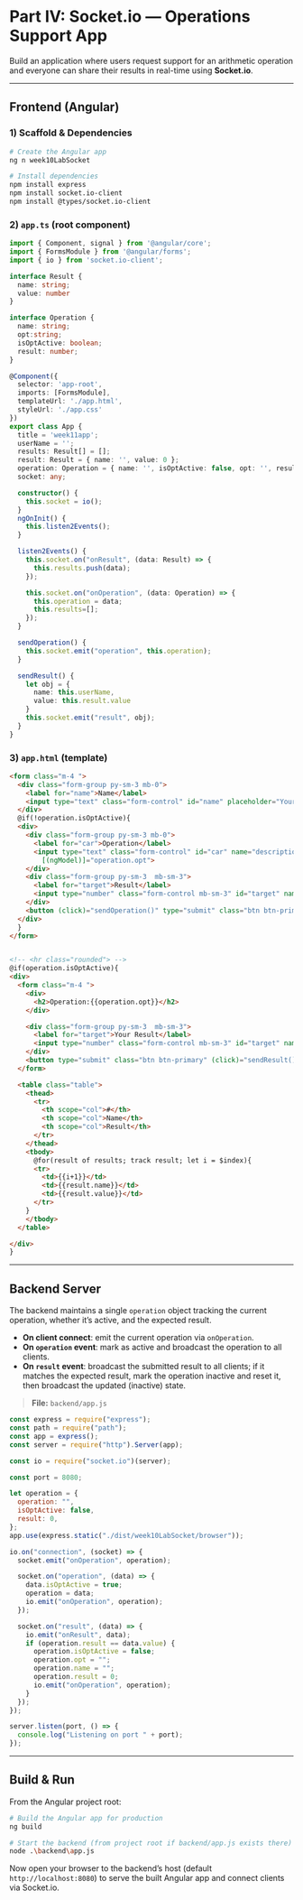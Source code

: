 # Part IV: Socket.io — Operations Support App

Build an application where users request support for an arithmetic operation and everyone can share their results in real-time using **Socket.io**.

---

## Frontend (Angular)

### 1) Scaffold & Dependencies

```bash
# Create the Angular app
ng n week10LabSocket

# Install dependencies
npm install express
npm install socket.io-client
npm install @types/socket.io-client
```

### 2) `app.ts` (root component)

```ts
import { Component, signal } from '@angular/core';
import { FormsModule } from '@angular/forms';
import { io } from 'socket.io-client';

interface Result {
  name: string;
  value: number
}

interface Operation {
  name: string;
  opt:string;
  isOptActive: boolean;
  result: number;
}

@Component({
  selector: 'app-root',
  imports: [FormsModule],
  templateUrl: './app.html',
  styleUrl: './app.css'
})
export class App {
  title = 'week11app';
  userName = '';
  results: Result[] = [];
  result: Result = { name: '', value: 0 };
  operation: Operation = { name: '', isOptActive: false, opt: '', result: 0 };
  socket: any;

  constructor() {
    this.socket = io();
  }
  ngOnInit() {
    this.listen2Events();
  }

  listen2Events() {
    this.socket.on("onResult", (data: Result) => {
      this.results.push(data);
    });

    this.socket.on("onOperation", (data: Operation) => {
      this.operation = data;
      this.results=[];
    });
  }

  sendOperation() {
    this.socket.emit("operation", this.operation);
  }

  sendResult() {
    let obj = {
      name: this.userName,
      value: this.result.value
    }
    this.socket.emit("result", obj);
  }
}
```

### 3) `app.html` (template)

```html
<form class="m-4 ">
  <div class="form-group py-sm-3 mb-0">
    <label for="name">Name</label>
    <input type="text" class="form-control" id="name" placeholder="Your Name" name="name" [(ngModel)]="userName">
  </div>
  @if(!operation.isOptActive){
  <div>
    <div class="form-group py-sm-3 mb-0">
      <label for="car">Operation</label>
      <input type="text" class="form-control" id="car" name="description" placeholder="operation Description"
        [(ngModel)]="operation.opt">
    </div>
    <div class="form-group py-sm-3  mb-sm-3">
      <label for="target">Result</label>
      <input type="number" class="form-control mb-sm-3" id="target" name="target" [(ngModel)]="operation.result">
    </div>
    <button (click)="sendOperation()" type="submit" class="btn btn-primary">New operation</button>
  </div>
  }
</form>


<!-- <hr class="rounded"> -->
@if(operation.isOptActive){
<div>
  <form class="m-4 ">
    <div>
      <h2>Operation:{{operation.opt}}</h2>
    </div>

    <div class="form-group py-sm-3  mb-sm-3">
      <label for="target">Your Result</label>
      <input type="number" class="form-control mb-sm-3" id="target" name="value" [(ngModel)]="result.value">
    </div>
    <button type="submit" class="btn btn-primary" (click)="sendResult()">Send Result</button>
  </form>

  <table class="table">
    <thead>
      <tr>
        <th scope="col">#</th>
        <th scope="col">Name</th>
        <th scope="col">Result</th>
      </tr>
    </thead>
    <tbody>
      @for(result of results; track result; let i = $index){
      <tr>
        <td>{{i+1}}</td>
        <td>{{result.name}}</td>
        <td>{{result.value}}</td>
      </tr>
    }
    </tbody>
  </table>

</div>
}
```

---

## Backend Server

The backend maintains a single `operation` object tracking the current operation, whether it’s active, and the expected result.

- **On client connect**: emit the current operation via `onOperation`.
- **On `operation` event**: mark as active and broadcast the operation to all clients.
- **On `result` event**: broadcast the submitted result to all clients; if it matches the expected result, mark the operation inactive and reset it, then broadcast the updated (inactive) state.

> **File:** `backend/app.js`

```js
const express = require("express");
const path = require("path");
const app = express();
const server = require("http").Server(app);

const io = require("socket.io")(server);

const port = 8080;

let operation = {
  operation: "",
  isOptActive: false,
  result: 0,
};
app.use(express.static("./dist/week10LabSocket/browser"));

io.on("connection", (socket) => {
  socket.emit("onOperation", operation);

  socket.on("operation", (data) => {
    data.isOptActive = true;
    operation = data;
    io.emit("onOperation", operation);
  });

  socket.on("result", (data) => {
    io.emit("onResult", data);
    if (operation.result == data.value) {
      operation.isOptActive = false;
      operation.opt = "";
      operation.name = "";
      operation.result = 0;
      io.emit("onOperation", operation);
    }
  });
});

server.listen(port, () => {
  console.log("Listening on port " + port);
});
```

---

## Build & Run

From the Angular project root:

```bash
# Build the Angular app for production
ng build

# Start the backend (from project root if backend/app.js exists there)
node .\backend\app.js
```

Now open your browser to the backend’s host (default `http://localhost:8080`) to serve the built Angular app and connect clients via Socket.io.
